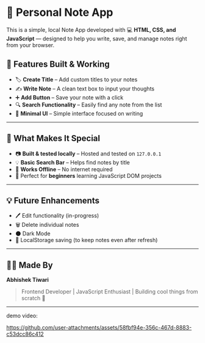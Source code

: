 

# 📝 Personal Note App

This is a simple, local Note App developed with 💻 **HTML, CSS, and JavaScript** — designed to help you write, save, and manage notes right from your browser.

## 🚀 Features Built & Working

* 🏷️ **Create Title** – Add custom titles to your notes
* ✍️ **Write Note** – A clean text box to input your thoughts
* ➕ **Add Button** – Save your note with a click
* 🔍 **Search Functionality** – Easily find any note from the list
* 📘 **Minimal UI** – Simple interface focused on writing

---

## 🌟 What Makes It Special

* 📷 **Built & tested locally** – Hosted and tested on `127.0.0.1`
* 💡 **Basic Search Bar** – Helps find notes by title
* 🧪 **Works Offline** – No internet required
* 🔧 Perfect for **beginners** learning JavaScript DOM projects

---

## 💡 Future Enhancements

* 🖊️ Edit functionality (in-progress)
* 🗑️ Delete individual notes
* 🌑 Dark Mode
* 🧠 LocalStorage saving (to keep notes even after refresh)

---

## 🧑‍💻 Made By

**Abhishek Tiwari**

> Frontend Developer | JavaScript Enthusiast | Building cool things from scratch 🚀
---
demo video:


https://github.com/user-attachments/assets/58fbf94e-356c-467d-8883-c53dcc86c412

